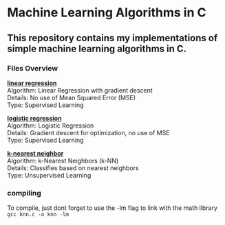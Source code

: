 # Machine Learning Algorithms in C
## This repository contains my implementations of simple machine learning algorithms in C.

### Files Overview
[**linear regression**](linear-regression.c)  
Algorithm: Linear Regression with gradient descent  
Details: No use of Mean Squared Error (MSE)  
Type: Supervised Learning  
  
[**logistic regression**](logistic-regression.c)  
Algorithm: Logistic Regression  
Details: Gradient descent for optimization, no use of MSE  
Type: Supervised Learning  
  
[**k-nearest neighbor**](knearestneighb.c)  
Algorithm: k-Nearest Neighbors (k-NN)  
Details: Classifies based on nearest neighbors  
Type: Unsupervised Learning  

### compiling
To compile, just dont forget to use the -lm flag to link with the math library
`gcc knn.c -o knn -lm`
